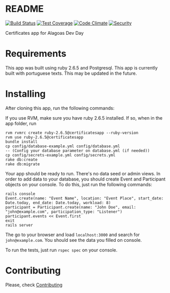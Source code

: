 # README

[![Build Status](https://travis-ci.org/alagoasdevday/certificates.svg?branch=master)](https://travis-ci.org/alagoasdevday/certificates)
[![Test Coverage](https://codeclimate.com/github/alagoasdevday/certificates/badges/coverage.svg)](https://codeclimate.com/github/alagoasdevday/certificates/coverage)
[![Code Climate](https://codeclimate.com/github/alagoasdevday/certificates/badges/gpa.svg)](https://codeclimate.com/github/alagoasdevday/certificates)
[![Security](https://hakiri.io/github/alagoasdevday/certificates/master.svg)](https://hakiri.io/github/alagoasdevday/certificates/master)

Certificates app for Alagoas Dev Day

# Requirements

This app was built using ruby 2.6.5 and Postgresql. This app is currently built with portuguese texts. This may be updated in the future.

# Installing

After cloning this app, run the following commands:

If you use RVM, make sure you have ruby 2.6.5 installed. If so, when in the app folder, run

```
rvm rvmrc create ruby-2.6.5@certificatesapp --ruby-version
rvm use ruby-2.6.5@certificatesapp
bundle install
cp config/database-example.yml config/database.yml
-- (Config your database parameter on database.yml (if needed))
cp config/secrets-example.yml config/secrets.yml
rake db:create
rake db:migrate
```

Your app should be ready to run. There's no data seed or admin views. In order to add data to your database, you should create Event and Participant objects on your console. To do this, just run the following commands:


```
rails console
Event.create(name: "Event Name", location: "Event Place", start_date: Date.today, end_date: Date.today, workload: 8)
participant = Participant.create(name: "John Doe", email: "john@example.com", participation_type: "Listener")
participant.events << Event.first
exit
rails server
```

The go to your browser and load ```localhost:3000``` and search for ```john@example.com```. You should see the data you filled on console.

To run the tests, just run ```rspec spec``` on your console.

# Contributing

Please, check [Contributing](https://github.com/alagoasdevday/certificates/blob/master/CONTRIBUTING.md)
